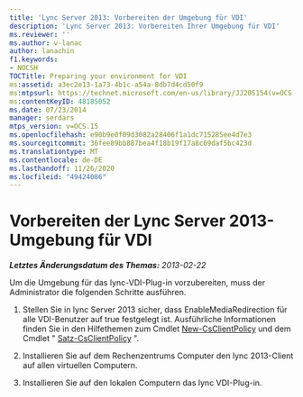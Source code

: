 ```yaml
---
title: 'Lync Server 2013: Vorbereiten der Umgebung für VDI'
description: 'Lync Server 2013: Vorbereiten Ihrer Umgebung für VDI'
ms.reviewer: ''
ms.author: v-lanac
author: lanachin
f1.keywords:
- NOCSH
TOCTitle: Preparing your environment for VDI
ms:assetid: a3ec2e13-1a73-4b1c-a54a-8db7d4cd50f9
ms:mtpsurl: https://technet.microsoft.com/en-us/library/JJ205154(v=OCS.15)
ms:contentKeyID: 48185052
ms.date: 07/23/2014
manager: serdars
mtps_version: v=OCS.15
ms.openlocfilehash: e90b9e0f09d3082a28406f1a1dc715285ee4d7e3
ms.sourcegitcommit: 36fee89bb887bea4f18b19f17a8c69daf5bc423d
ms.translationtype: MT
ms.contentlocale: de-DE
ms.lasthandoff: 11/26/2020
ms.locfileid: "49424086"
---
```

# <a name="preparing-your-lync-server-2013-environment-for-vdi"></a>Vorbereiten der Lync Server 2013-Umgebung für VDI

<div data-xmlns="http://www.w3.org/1999/xhtml">

<div class="topic" data-xmlns="http://www.w3.org/1999/xhtml" data-msxsl="urn:schemas-microsoft-com:xslt" data-cs="https://msdn.microsoft.com/">

<div data-asp="https://msdn2.microsoft.com/asp">



</div>

<div id="mainSection">

<div id="mainBody">

<span> </span>

_**Letztes Änderungsdatum des Themas:** 2013-02-22_

Um die Umgebung für das lync-VDI-Plug-in vorzubereiten, muss der Administrator die folgenden Schritte ausführen.

1.  Stellen Sie in lync Server 2013 sicher, dass EnableMediaRedirection für alle VDI-Benutzer auf true festgelegt ist. Ausführliche Informationen finden Sie in den Hilfethemen zum Cmdlet [New-CsClientPolicy](https://docs.microsoft.com/powershell/module/skype/New-CsClientPolicy) und dem Cmdlet " [Satz-CsClientPolicy](https://docs.microsoft.com/powershell/module/skype/Set-CsClientPolicy) ".

2.  Installieren Sie auf dem Rechenzentrums Computer den lync 2013-Client auf allen virtuellen Computern.

3.  Installieren Sie auf den lokalen Computern das lync VDI-Plug-in.

</div>

<span> </span>

</div>

</div>

</div>

